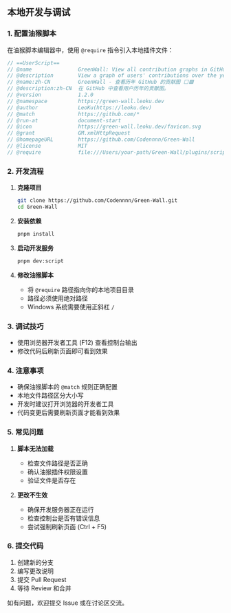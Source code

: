 ## 本地开发与调试

### 1. 配置油猴脚本

在油猴脚本编辑器中，使用 `@require` 指令引入本地插件文件：

```javascript
// ==UserScript==
// @name               GreenWall: View all contribution graphs in GitHub ⬜🟩
// @description        View a graph of users' contributions over the years in GitHub.
// @name:zh-CN         GreenWall - 查看历年 GitHub 的贡献图 ⬜🟩
// @description:zh-CN  在 GitHub 中查看用户历年的贡献图。
// @version            1.2.0
// @namespace          https://green-wall.leoku.dev
// @author             LeoKu(https://leoku.dev)
// @match              https://github.com/*
// @run-at             document-start
// @icon               https://green-wall.leoku.dev/favicon.svg
// @grant              GM.xmlHttpRequest
// @homepageURL        https://github.com/Codennnn/Green-Wall
// @license            MIT
// @require            file:///Users/your-path/Green-Wall/plugins/script.js
```

### 2. 开发流程

1. **克隆项目**
   ```bash
   git clone https://github.com/Codennnn/Green-Wall.git
   cd Green-Wall
   ```

2. **安装依赖**
   ```bash
   pnpm install
   ```

3. **启动开发服务**
   ```bash
   pnpm dev:script
   ```

4. **修改油猴脚本**
   - 将 `@require` 路径指向你的本地项目目录
   - 路径必须使用绝对路径
   - Windows 系统需要使用正斜杠 `/`

### 3. 调试技巧

- 使用浏览器开发者工具 (F12) 查看控制台输出
- 修改代码后刷新页面即可看到效果

### 4. 注意事项

- 确保油猴脚本的 `@match` 规则正确配置
- 本地文件路径区分大小写
- 开发时建议打开浏览器的开发者工具
- 代码变更后需要刷新页面才能看到效果

### 5. 常见问题

1. **脚本无法加载**
   - 检查文件路径是否正确
   - 确认油猴插件权限设置
   - 验证文件是否存在

2. **更改不生效**
   - 确保开发服务器正在运行
   - 检查控制台是否有错误信息
   - 尝试强制刷新页面 (Ctrl + F5)

### 6. 提交代码

1. 创建新的分支
2. 编写更改说明
3. 提交 Pull Request
4. 等待 Review 和合并

如有问题，欢迎提交 Issue 或在讨论区交流。